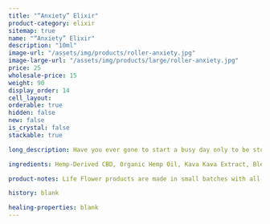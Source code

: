 ```yaml
---
title: "“Anxiety” Elixir"
product-category: elixir
sitemap: true
name: "“Anxiety” Elixir"
description: "10ml"
image-url: "/assets/img/products/roller-anxiety.jpg"
image-large-url: "/assets/img/products/large/roller-anxiety.jpg"
price: 25
wholesale-price: 15
weight: 90
display_order: 14
cell_layout:
orderable: true
hidden: false
new: false
is_crystal: false
stackable: true

long_description: Have you ever gone to start a busy day only to be stopped in your tracks by overthinking, paranoia or a nervous mind? We have the perfect all natural solution to those pesky shakes and jitters! Relieve anxiety the way nature intended with this amazing smelling medicated essential oil roll-on. Handcrafted with a soothing, infused blend of essential oils, corresponding organic herbs as well as a quartz crystal chip to amplify it all. Handcrafted in small batches with love and care.

ingredients: Hemp-Derived CBD, Organic Hemp Oil, Kava Kava Extract, Blend of Therapeutic-grade Essential Oils, Organic Herbs, Sunflower Lecithin, Vitamin E, Cleansed & Charged Crystal.

product-notes: Life Flower products are made in small batches with all-natural and boutique ingredients. Most orders are processed within 3 days of being placed.

history: blank

healing-properties: blank
---
```

